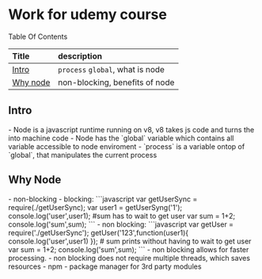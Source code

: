 # Work for udemy course

Table Of Contents

| Title           | description                      |
| :--------------- | :-------------------------------- |
| [Intro](#1)      | `process` `global`, what is node |
| [Why node](#2.5) | non-blocking, benefits of node   |




<h2 id="1">Intro</h2>
- Node is a javascript runtime running on v8, v8 takes js code and turns the into machine code
-  Node has the `global` variable which contains all variable accessible to node enviroment
- `process` is a variable ontop of `global`, that manipulates the current process
<h2 id="2.5">Why Node</h2>
- non-blocking
   - blocking:  
    ```javascript
    var getUserSync = require(./getUserSync);
    var user1 = getUserSyng('1');
    console.log('user',user1);
    #sum has to wait to get user
    var sum = 1+2;
    console.log('sum',sum);
    ```
    - non blocking:
    ```javascript
    var getUser = require('./getUserSync');
    getUser('123',function(user1){
      console.log('user',user1)
    });
    # sum prints without having to wait to get user
    var sum = 1+2;
    console.log('sum',sum);
    ```
    - non blocking allows for faster processing.
    - non blocking does not require multiple threads, which saves resources
- npm
  - package manager for 3rd party modules
